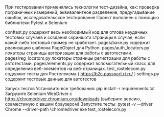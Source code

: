 При тестировании применялись технологии тест-дизайна, как: 
проверка пограничных измерений, 
эквивалентное разделение, 
предугадывание ошибок, 
исследовательское тестирование
Проект выполнен с помощью библиотеки Pytest и Selenium

conftest.py содержит весь необходимый код для отлова неудачных тестовых случаев и создания скриншота страницы в случае, если какой-либо тестовый пример не сработает.
pages/base.py содержит реализацию шаблона PageObject для Python.
pages/auth_locators.py локаторы страницы авторизации для работы с автотестами.
pages/reg_locators.py локаторы страницы регистрации для работы с автотестами.
pages/elements.py содержит вспомогательный класс для определения веб-элементов на веб-страницах.
test_rostelecom.py содержит тесты для Ростелекома ( https://b2c.passport.rt.ru/ )
settings.py содержит тестовые данные для автотестов

Запуск тестов
Установите все требования: pip install -r requirements.txt
Загрузите Selenium WebDriver с https://chromedriver.chromium.org/downloads (выберите версию, совместимую с вашим браузером)
Запустите тесты: pytest -v --driver Chrome --driver-path \chromedriver.exe test_rostelecom.py
